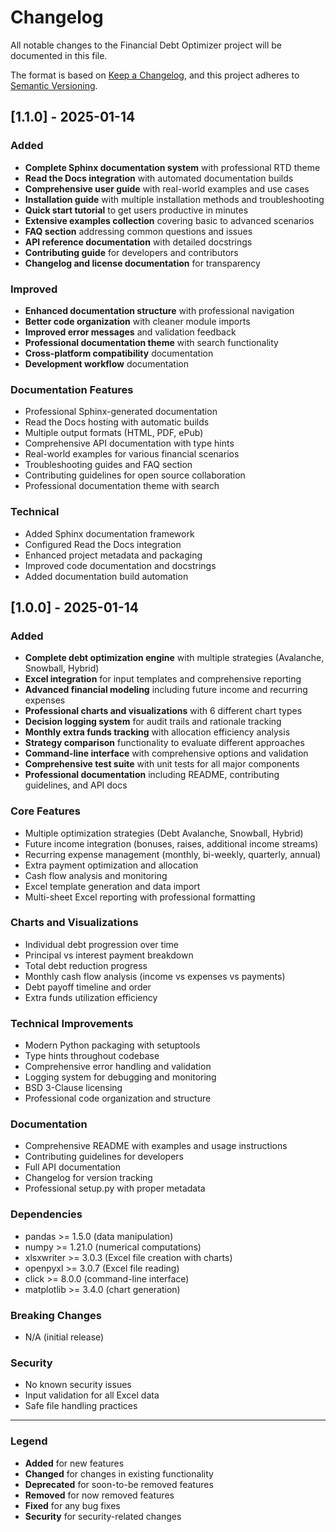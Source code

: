 # Changelog

All notable changes to the Financial Debt Optimizer project will be documented in this file.

The format is based on [Keep a Changelog](https://keepachangelog.com/en/1.0.0/),
and this project adheres to [Semantic Versioning](https://semver.org/spec/v2.0.0.html).

## [1.1.0] - 2025-01-14

### Added
- **Complete Sphinx documentation system** with professional RTD theme
- **Read the Docs integration** with automated documentation builds
- **Comprehensive user guide** with real-world examples and use cases
- **Installation guide** with multiple installation methods and troubleshooting
- **Quick start tutorial** to get users productive in minutes
- **Extensive examples collection** covering basic to advanced scenarios
- **FAQ section** addressing common questions and issues
- **API reference documentation** with detailed docstrings
- **Contributing guide** for developers and contributors
- **Changelog and license documentation** for transparency

### Improved
- **Enhanced documentation structure** with professional navigation
- **Better code organization** with cleaner module imports
- **Improved error messages** and validation feedback
- **Professional documentation theme** with search functionality
- **Cross-platform compatibility** documentation
- **Development workflow** documentation

### Documentation Features
- Professional Sphinx-generated documentation
- Read the Docs hosting with automatic builds
- Multiple output formats (HTML, PDF, ePub)
- Comprehensive API documentation with type hints
- Real-world examples for various financial scenarios
- Troubleshooting guides and FAQ section
- Contributing guidelines for open source collaboration
- Professional documentation theme with search

### Technical
- Added Sphinx documentation framework
- Configured Read the Docs integration
- Enhanced project metadata and packaging
- Improved code documentation and docstrings
- Added documentation build automation

## [1.0.0] - 2025-01-14

### Added
- **Complete debt optimization engine** with multiple strategies (Avalanche, Snowball, Hybrid)
- **Excel integration** for input templates and comprehensive reporting
- **Advanced financial modeling** including future income and recurring expenses
- **Professional charts and visualizations** with 6 different chart types
- **Decision logging system** for audit trails and rationale tracking
- **Monthly extra funds tracking** with allocation efficiency analysis
- **Strategy comparison** functionality to evaluate different approaches
- **Command-line interface** with comprehensive options and validation
- **Comprehensive test suite** with unit tests for all major components
- **Professional documentation** including README, contributing guidelines, and API docs

### Core Features
- Multiple optimization strategies (Debt Avalanche, Snowball, Hybrid)
- Future income integration (bonuses, raises, additional income streams)
- Recurring expense management (monthly, bi-weekly, quarterly, annual)
- Extra payment optimization and allocation
- Cash flow analysis and monitoring
- Excel template generation and data import
- Multi-sheet Excel reporting with professional formatting

### Charts and Visualizations
- Individual debt progression over time
- Principal vs interest payment breakdown
- Total debt reduction progress
- Monthly cash flow analysis (income vs expenses vs payments)
- Debt payoff timeline and order
- Extra funds utilization efficiency

### Technical Improvements
- Modern Python packaging with setuptools
- Type hints throughout codebase
- Comprehensive error handling and validation
- Logging system for debugging and monitoring
- BSD 3-Clause licensing
- Professional code organization and structure

### Documentation
- Comprehensive README with examples and usage instructions
- Contributing guidelines for developers
- Full API documentation
- Changelog for version tracking
- Professional setup.py with proper metadata

### Dependencies
- pandas >= 1.5.0 (data manipulation)
- numpy >= 1.21.0 (numerical computations)
- xlsxwriter >= 3.0.3 (Excel file creation with charts)
- openpyxl >= 3.0.7 (Excel file reading)
- click >= 8.0.0 (command-line interface)
- matplotlib >= 3.4.0 (chart generation)

### Breaking Changes
- N/A (initial release)

### Security
- No known security issues
- Input validation for all Excel data
- Safe file handling practices

---

### Legend
- **Added** for new features
- **Changed** for changes in existing functionality
- **Deprecated** for soon-to-be removed features
- **Removed** for now removed features
- **Fixed** for any bug fixes
- **Security** for security-related changes